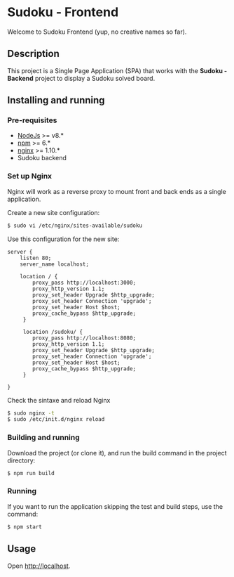 # Sudoku - Frontend

Welcome to Sudoku Frontend (yup, no creative names so far).

## Description

This project is a Single Page Application (SPA) that works with the **Sudoku - Backend** project
to display a Sudoku solved board.

## Installing and running

### Pre-requisites

* [NodeJs](https://nodejs.org/en/download/) >= v8.*
* [npm](https://www.npmjs.com/get-npm) >= 6.*
* [nginx](https://docs.nginx.com/nginx/admin-guide/installing-nginx/installing-nginx-open-source/#installing-a-prebuilt-ubuntu-package-from-an-ubuntu-repository) >= 1.10.*
* Sudoku backend

### Set up Nginx

Nginx will work as a reverse proxy to mount front and back ends as a single application.

Create a new site configuration:
```bash
$ sudo vi /etc/nginx/sites-available/sudoku
```

Use this configuration for the new site:
```
server {
    listen 80;
    server_name localhost;

    location / {
        proxy_pass http://localhost:3000;
        proxy_http_version 1.1;
        proxy_set_header Upgrade $http_upgrade;
        proxy_set_header Connection 'upgrade';
        proxy_set_header Host $host;
        proxy_cache_bypass $http_upgrade;
     }

     location /sudoku/ {
        proxy_pass http://localhost:8080;
        proxy_http_version 1.1;
        proxy_set_header Upgrade $http_upgrade;
        proxy_set_header Connection 'upgrade';
        proxy_set_header Host $host;
        proxy_cache_bypass $http_upgrade;
     }

}
```

Check the sintaxe and reload Nginx
```bash
$ sudo nginx -t
$ sudo /etc/init.d/nginx reload
```

### Building and running
Download the project (or clone it), and run the build command in the project directory:

```bash
$ npm run build
```
### Running

If you want to run the application skipping the test and build steps, use the command:

```bash
$ npm start
```

## Usage
Open [http://localhost](http://localhost).